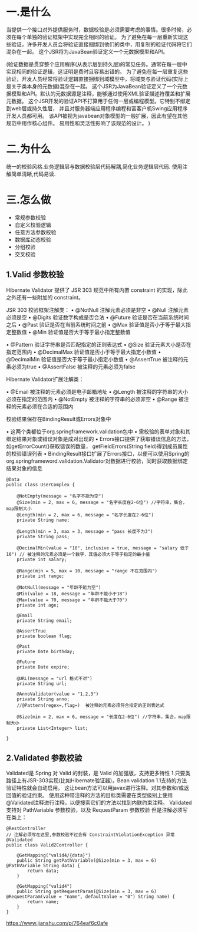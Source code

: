

# 一.是什么

当提供一个接口对外提供服务时，数据校验是必须需要考虑的事情。很多时候，必须在每个单独的验证框架中实现完全相同的验证。
为了避免在每一层重新实现这些验证，许多开发人员会将验证直接捆绑到他们的类中，用复制的验证代码将它们混杂在一起。
这个JSR将为JavaBean验证定义一个元数据模型和API。

(验证数据是贯穿整个应用程序(从表示层到持久层)的常见任务。通常在每一层中实现相同的验证逻辑，这证明是费时且容易出错的。
 为了避免在每一层重复这些验证，开发人员经常将验证逻辑直接捆绑到域模型中，将域类与验证代码(实际上是关于类本身的元数据)混杂在一起。
 这个JSR为JavaBean验证定义了一个元数据模型和API。默认的元数据源是注释，能够通过使用XML验证描述符覆盖和扩展元数据。
 这个JSR开发的验证API不打算用于任何一层或编程模型。它特别不绑定到web层或持久性层，
 并且对服务器端应用程序编程和富客户机Swing应用程序开发人员都可用。
 该API被视为javabean对象模型的一般扩展，因此有望在其他规范中用作核心组件。
 易用性和灵活性影响了该规范的设计。
)

# 二.为什么

统一的校验风格.业务逻辑层与数据校验层代码解耦,简化业务逻辑层代码.
使用注解简单清晰,代码易读.


# 三.怎么做

* 常规参数校验
* 自定义校验逻辑
* 任意方法参数校验
* 数据库动态校验
* 分组校验
* 交叉校验



## 1.Valid 参数校验
Hibernate Validator 提供了 JSR 303 规范中所有内置 constraint 的实现，除此之外还有一些附加的 constraint。

JSR 303 校验框架注解类：
• @NotNull 注解元素必须是非空
• @Null 注解元素必须是空
• @Digits 验证数字构成是否合法
• @Future 验证是否在当前系统时间之后
• @Past 验证是否在当前系统时间之前
• @Max 验证值是否小于等于最大指定整数值
• @Min 验证值是否大于等于最小指定整数值

• @Pattern 验证字符串是否匹配指定的正则表达式
• @Size 验证元素大小是否在指定范围内
• @DecimalMax 验证值是否小于等于最大指定小数值
• @DecimalMin 验证值是否大于等于最小指定小数值
• @AssertTrue 被注释的元素必须为true
• @AssertFalse 被注释的元素必须为false

Hibernate Validator扩展注解类：

• @Email 被注释的元素必须是电子邮箱地址
• @Length 被注释的字符串的大小必须在指定的范围内
• @NotEmpty 被注释的字符串的必须非空
• @Range 被注释的元素必须在合适的范围内

校验结果保存在BindingResult或Errors对象中

• 这两个类都位于org.springframework.validation包中
• 需校验的表单对象和其绑定结果对象或错误对象是成对出现的
• Errors接口提供了获取错误信息的方法，如getErrorCount()获取错误的数量， getFieldErrors(String field)得到成员属性的校验错误列表
• BindingResult接口扩展了Errors接口，以便可以使用Spring的org.springframeword.validation.Validator对数据进行校验，同时获取数据绑定结果对象的信息




```
@Data
public class UserComplex {

    @NotEmpty(message = "名字不能为空")
    @Size(min = 2, max = 6, message = "名字长度在2-6位") //字符串，集合，map限制大小
    @Length(min = 2, max = 6, message = "名字长度在2-6位")
    private String name;

    @Length(min = 3, max = 3, message = "pass 长度不为3")
    private String pass;

    @DecimalMin(value = "10", inclusive = true, message = "salary 低于10") // 被注释的元素必须是一个数字，其值必须大于等于指定的最小值
    private int salary;

    @Range(min = 5, max = 10, message = "range 不在范围内")
    private int range;

    @NotNull(message = "年龄不能为空")
    @Min(value = 18, message = "年龄不能小于18")
    @Max(value = 70, message = "年龄不能大于70")
    private int age;

    @Email
    private String email;

    @AssertTrue
    private boolean flag;

    @Past
    private Date birthday;

    @Future
    private Date expire;

    @URL(message = "url 格式不对")
    private String url;

    @AnnoValidator(value = "1,2,3")
    private String anno;
    //@Pattern(regex=,flag=)  被注释的元素必须符合指定的正则表达式

    @Size(min = 2, max = 6, message = "长度在2-6位") //字符串，集合，map限制大小
    private List<Integer> list;

}
```

## 2.Validated 参数校验

Validated是 Spring 对 Valid 的封装，是 Valid 的加强版，支持更多特性
1.只要类路径上有JSR-303实现(比如Hibernate验证器)，Bean validation 1.1支持的方法验证特性就会自动启用。
这让bean方法可以用javax进行注释。对其参数和/或返回值的验证约束。
使用这种带注释的方法的目标类需要在类型级别上使用@Validated注释进行注释，以便搜索它们的方法以找到内联约束注释。
Validated 支持对 PathVariable 参数校验，以及 RequestParam 参数校验
但是注解必须写在类上：
```
@RestController
// 注解必须写在这里,参数校验不过会有 ConstraintViolationException 异常
@Validated
public class Valid2Controller {

    @GetMapping("valid4/{data}")
    public String getPathVariable(@Size(min = 3, max = 6) @PathVariable String data) {
        return data;
    }

    @GetMapping("valid4")
    public String getRequestParam(@Size(min = 3, max = 6) @RequestParam(value = "name", defaultValue = "0") String name) {
        return name;
    }
}
```





https://www.jianshu.com/p/764eaf6c0afe



